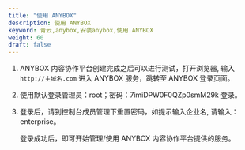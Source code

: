```yaml
---
title: "使用 ANYBOX"
description: 使用 ANYBOX
keyword: 青云,anybox,安装anybox,使用 ANYBOX
weight: 60
draft: false
---
```


1. ANYBOX 内容协作平台创建完成之后可以进行测试，打开浏览器, 输入 `http://主域名.com` 进入 ANYBOX 服务，跳转至 ANYBOX 登录页面。

2. 使用默认登录管理员：root；密码：7imiDPW0F0QZp0smM29k 登录。

3. 登录后，请到控制台成员管理下重置密码，如提示输入企业名, 请输入：enterprise。

   登录成功后，即可开始管理/使用 ANYBOX 内容协作平台提供的服务。

